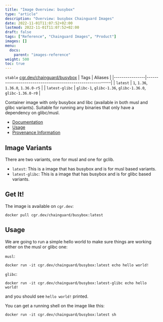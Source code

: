 ```yaml
---
title: "Image Overview: busybox"
type: "article"
description: "Overview: busybox Chainguard Images"
date: 2022-11-01T11:07:52+02:00
lastmod: 2022-11-01T11:07:52+02:00
draft: false
tags: ["Reference", "Chainguard Images", "Product"]
images: []
menu:
  docs:
    parent: "images-reference"
weight: 500
toc: true
---
```


`stable` [cgr.dev/chainguard/busybox](https://github.com/chainguard-images/images/tree/main/images/busybox)
| Tags           | Aliases                                                    |
|----------------|------------------------------------------------------------|
| `latest`       | `1`, `1.36`, `1.36.0`, `1.36.0-r5`                         |
| `latest-glibc` | `glibc-1`, `glibc-1.36`, `glibc-1.36.0`, `glibc-1.36.0-r0` |



Container image with only busybox and libc (available in both musl and glibc variants). Suitable for running any binaries that only have a dependency on glibc/musl.

- [Documentation](https://edu.chainguard.dev/chainguard/chainguard-images/reference/busybox)
- [Usage](https://github.com/chainguard-images/images/blob/main/images/busybox/README.md#usage)
- [Provenance Information](https://edu.chainguard.dev/chainguard/chainguard-images/reference/busybox/provenance_info/)

## Image Variants

There are two variants, one for musl and one for gclib.

- `latest`: This is a image that has busybox and is for musl based variants.
- `latest-glibc`: This is a image that has busybox and is for glibc based variants.

## Get It!

The image is available on `cgr.dev`:

```shell
docker pull cgr.dev/chainguard/busybox:latest
```

## Usage

We are going to run a simple hello world to make sure things are working either on the musl or glibc one:

`musl`:
```shell
docker run -it cgr.dev/chainguard/busybox:latest echo hello world!
```

`glibc`:
```shell
docker run -it cgr.dev/chainguard/busybox:latest-glibc echo hello world!
```

and you should see `hello world!` printed.

You can get a running shell on the image like this:

```shell
docker run -it cgr.dev/chainguard/busybox:latest sh
```

